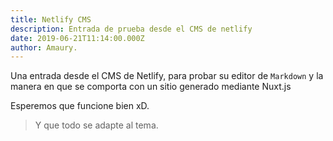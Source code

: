 ```yaml
---
title: Netlify CMS
description: Entrada de prueba desde el CMS de netlify
date: 2019-06-21T11:14:00.000Z
author: Amaury.
---
```


Una entrada desde el CMS de Netlify, para probar su editor de `Markdown` y la manera en que se comporta con un sitio generado mediante Nuxt.js

Esperemos que funcione bien xD.

> Y que todo se adapte al tema.

<v-img src='/images/uploads/img_los_perros_mas_bonitos_20497_600.jpg' classes='is-1by1'/>
